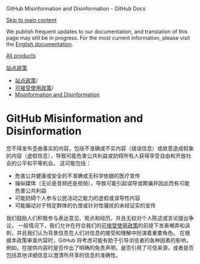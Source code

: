 GitHub Misinformation and Disinformation - GitHub Docs

[Skip to main content](#main-content)

We publish frequent updates to our documentation, and translation of this page may still be in progress. For the most current information, please visit the [English documentation](/en).

[All products](/zh)

[站点政策](/zh/site-policy)

* [站点政策](/zh/site-policy)/
* [可接受使用政策](/zh/site-policy/acceptable-use-policies)/
* [Misinformation and Disinformation](/zh/site-policy/acceptable-use-policies/github-misinformation-and-disinformation)

GitHub Misinformation and Disinformation
==========

您不得发布歪曲事实的内容，包括不准确或不实内容（错误信息）或故意造成假象的内容（虚假信息），导致可能危害公共利益或妨碍所有人获得享受自由和开放社会的公平和平等机会。 这可能包括：

* 危害公共健康或安全的不准确或无科学依据的医疗宣传
* 操纵媒体（无论是音频还是视频），导致可能引起误导或欺骗并因此而有可能危害公共利益
* 可能妨碍个人参与公民活动之能力的虚假或误导性内容
* 可能煽动对于特定群体的仇恨或针对性骚扰的未经证实的宣传

我们鼓励人们积极参与表达意见、观点和经历，并且无权对个人陈述或言论提出争议。 一般情况下，我们允许在符合我们的[可接受使用政策](/zh/site-policy/acceptable-use-policies/github-acceptable-use-policies)的前提下发表嘲弄和讽刺，并且我们认为背景信息在人们对信息的接受和理解中扮演着重要角色。 在根据本政策审查内容时，GitHub 将考虑可能有助于引导浏览者的各种因素的影响，例如，在提供内容时是否作出了明确的免责声明，是否引用了可信来源，或者是否包括其他详细信息以澄清所共享的信息的准确性。
